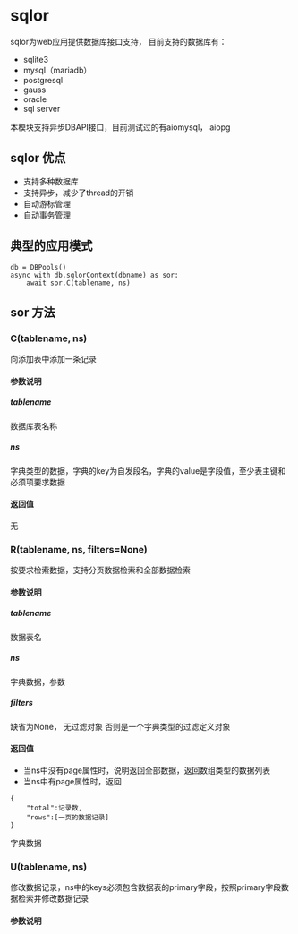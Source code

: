 # sqlor


sqlor为web应用提供数据库接口支持， 目前支持的数据库有：
* sqlite3
* mysql（mariadb）
* postgresql
* gauss
* oracle
* sql server

本模块支持异步DBAPI接口，目前测试过的有aiomysql， aiopg

## sqlor 优点

* 支持多种数据库
* 支持异步，减少了thread的开销
* 自动游标管理
* 自动事务管理

## 典型的应用模式
```
db = DBPools()
async with db.sqlorContext(dbname) as sor:
	await sor.C(tablename, ns)
```

## sor 方法

### C(tablename, ns)
向添加表中添加一条记录

#### 参数说明

##### tablename
数据库表名称

##### ns
字典类型的数据，字典的key为自发段名，字典的value是字段值，至少表主键和必须项要求数据

#### 返回值
无

### R(tablename, ns, filters=None)
按要求检索数据，支持分页数据检索和全部数据检索

#### 参数说明
##### tablename
数据表名
##### ns
字典数据，参数
##### filters
缺省为None， 无过滤对象
否则是一个字典类型的过滤定义对象
#### 返回值
* 当ns中没有page属性时，说明返回全部数据，返回数组类型的数据列表
* 当ns中有page属性时，返回
```
{
	"total":记录数,
	"rows":[一页的数据记录]
}
```
字典数据

### U(tablename, ns)
修改数据记录，ns中的keys必须包含数据表的primary字段，按照primary字段数据检索并修改数据记录
#### 参数说明
